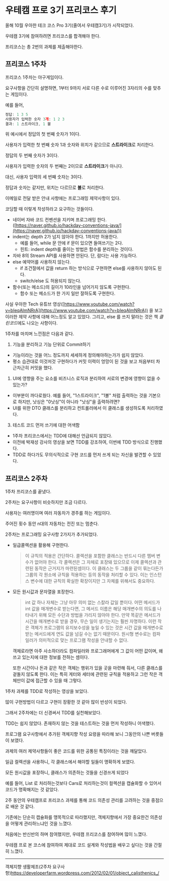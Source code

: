 # 우테캠 프로 3기 프리코스 후기

올해 10월 우아한 테크 코스 Pro 3기(줄여서 우테캠3기)가 시작되었다.

우테캠 3기에 참여하려면 프리코스를 합격해야 한다.

프리코스는 총 2번의 과제를 제출해야한다.

## 프리코스 1주차

프리코스 1주차는 야구게임이다. 

요구사항을 간단히 설명하면, 1부터 9까지 서로 다른 수로 이루어진 3자리의 수를 맞추는 게임이다.

예를 들어, 

```jsx
정답: 1 3 5
사용자가 입력한 숫자 3개: 1 2 3
결과: 1 스트라이크, 1 볼
```

위 예시에서 정답의 첫 번째 숫자가 1이다.

사용자가 입력한 첫 번째 숫자 1과 숫자와 위치가 같으므로 **스트라이크**로 처리한다.  

정답의 두 번째 숫자가 3이다.

사용자가 입력한 숫자의 두 번째는 2이므로 **스트라이크**가 아니다. 

대신, 사용자 입력의 세 번째 숫자는 3이다. 

정답과 숫자는 같지만, 위치는 다르므로 **볼**로 처리한다.

이메일로 전달 받은 안내 사항에는 프로그래밍 제약사항이 있다.

코딩할 때 이렇게 작성하라고 요구하는 것들이다.

- 네이버 자바 코드 컨벤션을 지키며 프로그래밍 한다.([https://naver.github.io/hackday-conventions-java/](https://naver.github.io/hackday-conventions-java/))
- indent는 depth 2가 넘지 않아야 한다. 1까지만 허용한다.
    - 예를 들어, while 문 안에 if 문이 있으면 들여쓰기는 2다.
    - 힌트: indent depth를 줄이는 방법은 함수를 분리하는 것이다.
- 자바 8의 Stream API를 사용하면 안된다. 단, 람다는 사용 가능하다.
- else 예약어를 사용하지 않는다.
    - if 조건절에서 값을 return 하는 방식으로 구현하면 else를 사용하지 않아도 된다.
    - switch/else 도 허용되지 않는다.
- 함수(또는 메소드)의 길이가 10라인을 넘어가지 않도록 구현한다.
    - 함수 또는 메소드가 한 가지 일만 잘하도록 구현한다.

사실 우아한 Tech 유튜브 영상([https://www.youtube.com/watch?v=bIeqAlmNRrA](https://www.youtube.com/watch?v=bIeqAlmNRrA)) 을 보고 이러한 제약 사항에 대해 어느정도 알고 있었다. 그리고, else 를 쓰지 말라는 것은 책 *클린코드*에도 나오는 사항이다.

1주차를 마치며 느낀점은 다음과 같다.

1. 기능을 분리하고 기능 단위로 Commit하기

- 기능이라는 것을 어느 정도까지 세세하게 정의해야하는가가 쉽지 않았다.
- 평소 습관대로 이것저것 구현하다가 커밋 이력이 엉망이 된 것을 보고 처음부터 차근차근히 커밋을 했다.

1. UI에 영향을 주는 요소를 비즈니스 로직과 분리하여 서로의 변경에 영향이 없을 수 있는가?
- 이부분이 까다로웠다. 예를 들어, "1스트라이크", "1볼" 처럼 출력하는 것을 기본으로 하지만, 낫싱은 "0낫싱"이 아니라 "낫싱"을 출력하려면?
- UI를 위한 DTO 클래스를 분리하고 컨트롤러에서 이 클래스를 생성하도록 처리하였다.

3. 테스트 코드 먼저 쓰기에 대한 어색함

- 1주차 프리코스에서는 TDD에 대해선 언급되지  않았다.
- 이전에 박재성 강사의 영상을 보면 TDD를 강조하여, 이번에 TDD 방식으로 진행했다.
- TDD로 하다가도 무의식적으로 구현 코드를 먼저 쓰게 되는 자신을 발견할 수 있었다.



## 프리코스 2주차

1주차 프리코스를 끝냈다.

2주차는 요구사항이 비슷하지만 조금 다르다.

사용자는 여러명이며 여러 자동차가 경주를 하는 게임이다. 

주어진 횟수 동안 n대의 자동차는 전진 또는 멈춘다. 

2주차는 프로그래밍 요구사항 2가지가 추가되었다.

- 일급콜렉션을 활용해 구현한다.
  
    > 이 규칙의 적용은 간단하다. 콜렉션을 포함한 클래스는 반드시 다른 멤버 변수가 없어야 한다. 
    각 콜렉션은 그 자체로 포장돼 있으므로 이제 콜렉션과 관련된 동작은 근거지가 마련된셈이다. 
    이 클래스는 두 그룹을 같이 묶는다든가 그룹의 각 원소에 규칙을 적용하는 등의 동작을 처리할 수 있다.
    이는 인스턴스 변수에 대한 규칙의 확실한 확장이지만 그 자체를 위해서도 중요하다.
    > 
    
- 모든 원시값과 문자열을 포장한다.
  
    > int 값 하나 자체는 그냥 아무 의미 없는 스칼라 값일 뿐이다. 
    어떤 메서드가 int 값을 매개변수로 받는다면, 그 메서드 이름은 해당 매개변수의 의도를 나타내기 위해 모든 수단과 방법을 가리지 않아야 한다. 
    만약 똑같은 메서드가 시간을 매개변수로 받을 경우, 무슨 일이 생기는지는 훨씬 자명하다. 
    이런 작은 객체가 프로그램의 유지보수성을 높일 수 있는 것은 
    시간 값을 매개변수로 받는 메서드에게 연도 값을 넘길 수는 없기 때문이다. 
    원시형 변수로는 컴파일러가 의미적으로 맞는 프로그램 작성을 안내할 수 없다. 
    
    객체로라면 아주 사소하더라도 컴파일러와 프로그래머에게 그 값이 어떤 값이며, 왜 쓰고 있는지에 대한 정보를 전하는 셈이다.
    
    또한 시간이나 돈과 같은 작은 객체는 행위가 있을 곳을 마련해 줘서, 다른 클래스를 겉돌지 않도록 한다.
    이는 특히 게터와 세터에 관련된 규칙을 적용하고 그런 작은 객체만이 값에 접근할 수 있을 때 그렇다.
    > 
    

1주차 과제를 TDD로 작성하는 영상을 보았다. 

많이 구현방법이 다르고 구현이 장황한 것 같아 많이 반성이 되었다.

그래서 2주차에는 더 신경써서 TDD를 실천해보았다.

TDD는 쉽지 않았다. 존재하지 않는 것을 테스트하는 것을 먼저 작성하니 어색했다.

프로그램 요구사항에서 추가된 객체지향 작성 요령을 따라해 보니 그동안의 나쁜 버릇들이 보였다.

과제의 여러 제약사항들이 좋은 코드를 위한 공통된 특징이라는 것을 깨달았다.

일급 컬렉션을 사용하니, 각 클래스에서 해야할 일들이 명확하게 보였다.

모든 원시값을 포장하니, 클래스가 의존하는 것들을 신경쓰게 되었다

예를 들어, List<Car> 로 처리하는것보다 Cars로 처리하는것이 컬렉션을 캡슐화할 수 있어서 코드가 명확해지는 것 같았다.

2주 동안의 우테캠프로 프리코스 과제를 통해 코드 의존성 관리를 고려하는 것을 중점으로 배운 것 같다.

기존에는 단순히 캡슐화를 맹목적으로 따라했지만, 객체지향에서 가장 중요한건 의존성을 어떻게 관리하느냐인 것을 느꼈다.

처음에는 반신반의 하며 참여했지만, 우테캠 프리코스를 참여하며 많이 느꼈다.

우테캠 프로 본 코스에 참여하여 제대로 코드 설계와 작성법을 배우고 싶다는 것을 간절히 느꼈다.

---

객체지향 생활체조(2주차 요구사항)https://developerfarm.wordpress.com/2012/02/01/object_calisthenics_/